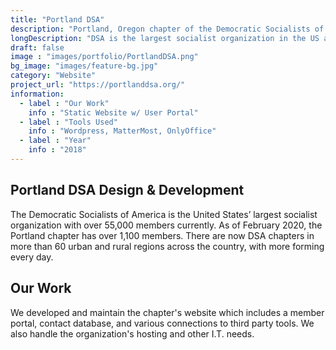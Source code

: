 ```yaml
---
title: "Portland DSA"
description: "Portland, Oregon chapter of the Democratic Socialists of America."
longDescription: "DSA is the largest socialist organization in the US and growing fast. We developed their core  website and I.T. infrastructure. Members can login to manage projects, see custom reports, and view sensitive data."
draft: false
image : "images/portfolio/PortlandDSA.png"
bg_image: "images/feature-bg.jpg"
category: "Website"
project_url: "https://portlanddsa.org/"
information:
  - label : "Our Work"
    info : "Static Website w/ User Portal"
  - label : "Tools Used"
    info : "Wordpress, MatterMost, OnlyOffice"
  - label : "Year"
    info : "2018"
---
```


## Portland DSA Design & Development

The Democratic Socialists of America is the United States’ largest socialist organization with over 55,000 members currently. As of February 2020, the Portland chapter has over 1,100 members. There are now DSA chapters in more than 60 urban and rural regions across the country, with more forming every day.

## Our Work
We developed and maintain the chapter's website which includes a member portal, contact database, and various connections to third party tools. We also handle the organization's hosting and other I.T. needs.